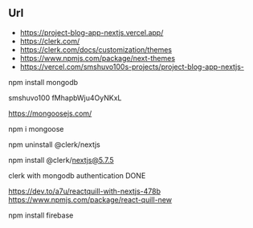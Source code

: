 

## Url
- https://project-blog-app-nextjs.vercel.app/
- https://clerk.com/ 
- https://clerk.com/docs/customization/themes
- https://www.npmjs.com/package/next-themes
- https://vercel.com/smshuvo100s-projects/project-blog-app-nextjs- 

npm install mongodb



smshuvo100
fMhapbWju4OyNKxL

https://mongoosejs.com/

npm i mongoose 

npm uninstall @clerk/nextjs

npm install @clerk/nextjs@5.7.5

clerk with mongodb authentication DONE

https://dev.to/a7u/reactquill-with-nextjs-478b
https://www.npmjs.com/package/react-quill-new

npm install firebase